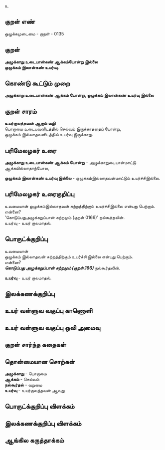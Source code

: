 உ

## குறள் எண் 

ஒழுக்கமுடைமை - குறள் - 0135  

## குறள் 

**அழுக்காறு உடையான்கண் ஆக்கம்போன்று இல்லை  
ஒழுக்கம் இலான்கண் உயர்வு.** 

## கொண்டு கூட்டும் முறை

**அழுக்காறு உடையான்கண் ஆக்கம் போன்று, ஒழுக்கம் இலான்கண் உயர்வு இல்லை** 

## குறள் சாரம் 

**உயர்குலத்தவன் ஆகும் வழி**  
பொறாமை உடையவனிடத்தில் செல்வம் இருக்காததைப் போன்று,  
ஒழுக்கம் இல்லாதவனிடத்தில் உயர்வு இருக்காது.  

## பரிமேலழகர் உரை

**அழுக்காறு உடையான்கண் ஆக்கம் போன்று** - அழுக்காறுடையான்மாட்டு ஆக்கமில்லாதாற்போல,   

**ஒழுக்கம் இலான்கண் உயர்வு இல்லை** - ஒழுக்கம்இல்லாதவன்மாட்டும் உயர்ச்சிஇல்லை.  

## பரிமேலழகர் உரைகுறிப்பு   

உவமையான் ஒழுக்கம்இல்லாதவன் சுற்றத்திற்கும் உயர்ச்சிஇல்லை என்பது பெற்றாம்.  
என்னை?  
'கொடுப்பதுஅழுக்கறுப்பான் சுற்றமும் (குறள் 0166)' நல்கூர்தலின்.  
உயர்வு - உயர் குலமாதல்.  

## பொருட்க்குறிப்பு 

உவமையான்  
ஒழுக்கம் இல்லாதவன் சுற்றத்திற்கும் உயர்ச்சி இல்லை என்பது பெற்றாம்.  
என்னை?  
_**கொடுப்பது அழுக்கறுப்பான் சுற்றமும் (குறள்.166)**_ நல்கூர்தலின்.  

**உயர்வு** - உயர் குலமாதல்.   

## இலக்கணக்குறிப்பு  


## உயர் வள்ளுவ வகுப்பு காணொளி


## உயர் வள்ளுவ வகுப்பு ஒலி அமைவு 

 
## குறள் சார்ந்த கதைகள் 


## தொன்மையான சொற்கள்

**அழுக்காறு** - பொறாமை   
**ஆக்கம்** - செல்வம்   
**நல்கூர்தல்** - வறுமை   
**உயர்வு** - உயர்குலத்தவன் ஆவது

## பொருட்க்குறிப்பு விளக்கம்

  

## இலக்கணக்குறிப்பு விளக்கம்


## ஆங்கில கருத்தாக்கம் 


